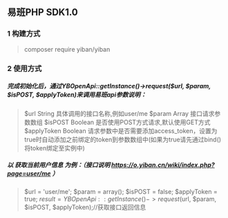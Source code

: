 易班PHP SDK1.0
--
### 1 构建方式
 >composer require yiban/yiban
### 2 使用方式
##### 完成初始化后，通过YBOpenApi::getInstance()->request($url, $param, $isPOST, $applyToken)来调用易班api参数说明：
 > $url			String	具体调用的接口名称,例如user/me
$param			Array	接口请求参数数组
$isPOST  		Boolean	是否使用POST方式请求,默认使用GET方式
$applyToken		Boolean	请求参数中是否需要添加access_token，设置为true时自动添加之前绑定的token到参数数组中(如果为true请先通过bind()将token绑定至实例中)

 ##### 以 获取当前用户信息 为例：（接口说明  https://o.yiban.cn/wiki/index.php?page=user/me ）
> $url 		= 'user/me';
$param 		= array();
$isPOST		= false;
$applyToken = true;
$result = YBOpenApi::getInstance()->request($url, $param, $isPOST, $applyToken);//获取接口返回信息